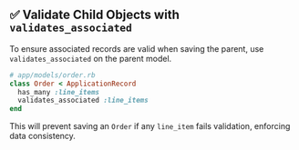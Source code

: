 ## ✅ Validate Child Objects with `validates_associated`

To ensure associated records are valid when saving the parent, use `validates_associated` on the parent model.

```ruby
# app/models/order.rb
class Order < ApplicationRecord
  has_many :line_items
  validates_associated :line_items
end
```

This will prevent saving an `Order` if any `line_item` fails validation, enforcing data consistency.
